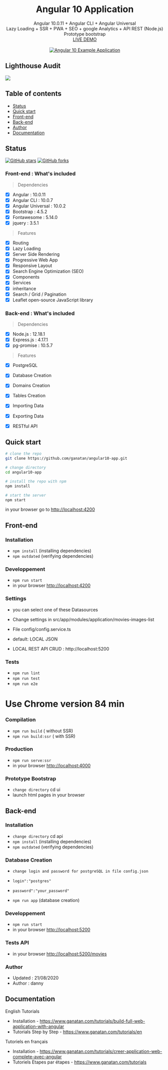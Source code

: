 <p align="center">
  <h1 align="center">Angular 10 Application</h1>
  <p align="center">
    Angular 10.0.11 + Angular CLI + Angular Universal
    <br>
    Lazy Loading + SSR + PWA + SEO + google Analytics + API REST (Node.js)
    <br>
    Prototype bootstrap
    <br>
    <a href="https://angular.ganatan.com/">LIVE DEMO</a>
    <br>
    <br>
    <a href="https://angular.ganatan.com/">
      <img src="https://media.giphy.com/media/RfqiR12yhtHpwaItBq/giphy.gif" alt="Angular 10 Example Application"/>
    </a>
  </p>
</p>

## Lighthouse Audit
<img src="https://api.ganatan.com/articles/img/search-engine-optimization-avec-angular-lighthouse-after.png"/>

## Table of contents

- [Status](#status)
- [Quick start](#quick-start)
- [Front-end](#front-end)
- [Back-end](#back-end)
- [Author](#author)
- [Documentation](#documentation)

## Status

[![GitHub stars](https://img.shields.io/github/stars/ganatan/angular10-app.svg?style=social&label=Star)](https://github.com/ganatan/angular10-app)
[![GitHub forks](https://img.shields.io/github/forks/ganatan/angular10-app.svg?style=social&label=Fork)](https://github.com/ganatan/angular10-app/fork)



### Front-end : What's included
> Dependencies
- [x] Angular : 10.0.11
- [x] Angular CLI : 10.0.7
- [x] Angular Universal : 10.0.2
- [x] Bootstrap : 4.5.2
- [x] Fontawesome : 5.14.0
- [x] jquery : 3.5.1

> Features
- [x] Routing
- [x] Lazy Loading
- [x] Server Side Rendering
- [x] Progressive Web App
- [x] Responsive Layout
- [x] Search Engine Optimization (SEO)
- [x] Components
- [x] Services
- [x] inheritance
- [x] Search / Grid / Pagination
- [x] Leaflet open-source JavaScript library

### Back-end : What's included
> Dependencies
- [x] Node.js : 12.18.1
- [x] Express.js : 4.17.1
- [x] pg-promise : 10.5.7

> Features
- [x] PostgreSQL 
- [x] Database Creation
- [x] Domains Creation
- [x] Tables Creation
- [x] Importing Data
- [x] Exporting Data
- [x] RESTful API 


## Quick start

```bash
# clone the repo
git clone https://github.com/ganatan/angular10-app.git

# change directory
cd angular10-app

# install the repo with npm
npm install

# start the server
npm start

```
in your browser go to [http://localhost:4200](http://localhost:4200) 


## Front-end

### Installation
* `npm install` (installing dependencies)
* `npm outdated` (verifying dependencies)

### Developpement
* `npm run start`
* in your browser [http://localhost:4200](http://localhost:4200) 

### Settings
* you can select one of these Datasources

* Change settings in src/app/modules/application/movies-images-list
* File config/config.service.ts
* default: LOCAL JSON
* LOCAL REST API CRUD : http://localhost:5200

### Tests
* `npm run lint`
* `npm run test`
* `npm run e2e` 

# Use Chrome version 84 min

### Compilation
* `npm run build`       ( without SSR)
* `npm run build:ssr`   ( with SSR)

### Production
* `npm run serve:ssr`
* in your browser [http://localhost:4000](http://localhost:4000) 

### Prototype Bootstrap
* `change directory` cd ui
* launch html pages in your browser

## Back-end

### Installation
* `change directory` cd api 
* `npm install` (installing dependencies)
* `npm outdated` (verifying dependencies)

### Database Creation
* `change login and password for postgreSQL in file config.json`
* `login":"postgres"`
* `password":"your_password"`

* `npm run app` (database creation)

### Developpement
* `npm run start`
* in your browser [http://localhost:5200](http://localhost:5200) 

### Tests API
* in your browser [http://localhost:5200/movies](http://localhost:5200/movies) 

### Author
* Updated : 21/08/2020
* Author  : danny

## Documentation
English Tutorials
- Installation - https://www.ganatan.com/tutorials/build-full-web-application-with-angular
- Tutorials Step by Step - https://www.ganatan.com/tutorials/en

Tutoriels en français
- Installation - https://www.ganatan.com/tutorials/creer-application-web-complete-avec-angular
- Tutoriels Etapes par étapes - https://www.ganatan.com/tutorials
